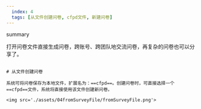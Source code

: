```yaml
---
  index: 4
  tags: [从文件创建问卷, cfpd文件, 新建问卷]
---
```



summary

打开问卷文件直接生成问卷，跨账号、跨团队地交流问卷，再复杂的问卷也可以分享了。

```

# 从文件创建问卷

系统可将问卷保存为本地文件，扩展名为：==cfpd==。创建问卷时，可直接选择一个==cfpd==文件，系统将直接使用该文件创建新问卷。

<img src='./assets/04fromSurveyFile/fromSurveyFile.png'>
